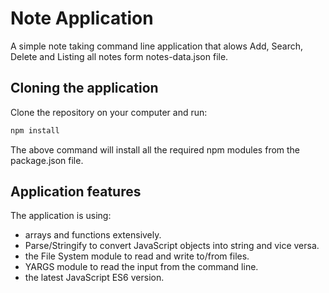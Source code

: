 # Note Application
A simple note taking command line application that alows Add, Search, Delete and Listing all notes form notes-data.json file.

## Cloning the application
Clone the repository on your computer and run:

```bash
npm install
```
The above command will install all the required npm modules from the package.json file.

## Application features

The application is using:
* arrays and functions extensively.
* Parse/Stringify to convert JavaScript objects into string and vice versa.
* the File System module to read and write to/from files.
* YARGS module to read the input from the command line.
* the latest JavaScript ES6 version.




